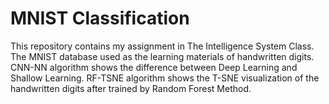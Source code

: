 # MNIST Classification

This repository contains my assignment in The Intelligence System Class. The MNIST database used as the learning materials of handwritten digits. CNN-NN algorithm shows the difference between Deep Learning and Shallow Learning. RF-TSNE algorithm shows the T-SNE visualization of the handwritten digits after trained by Random Forest Method.  
